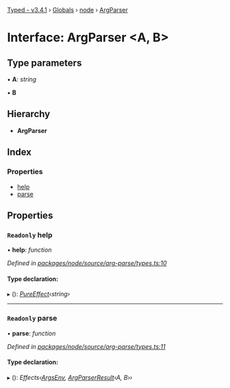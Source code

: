 [Typed - v3.4.1](../README.md) › [Globals](../globals.md) › [node](../modules/node.md) › [ArgParser](node.argparser.md)

# Interface: ArgParser <**A, B**>

## Type parameters

▪ **A**: *string*

▪ **B**

## Hierarchy

* **ArgParser**

## Index

### Properties

* [help](node.argparser.md#readonly-help)
* [parse](node.argparser.md#readonly-parse)

## Properties

### `Readonly` help

• **help**: *function*

*Defined in [packages/node/source/arg-parse/types.ts:10](https://github.com/TylorS/typed-prelude/blob/cf24d7c0/packages/node/source/arg-parse/types.ts#L10)*

#### Type declaration:

▸ (): *[PureEffect](../modules/effects.md#pureeffect)‹string›*

___

### `Readonly` parse

• **parse**: *function*

*Defined in [packages/node/source/arg-parse/types.ts:11](https://github.com/TylorS/typed-prelude/blob/cf24d7c0/packages/node/source/arg-parse/types.ts#L11)*

#### Type declaration:

▸ (): *Effects‹[ArgsEnv](node.argsenv.md), [ArgParserResult](../modules/node.md#argparserresult)‹A, B››*
